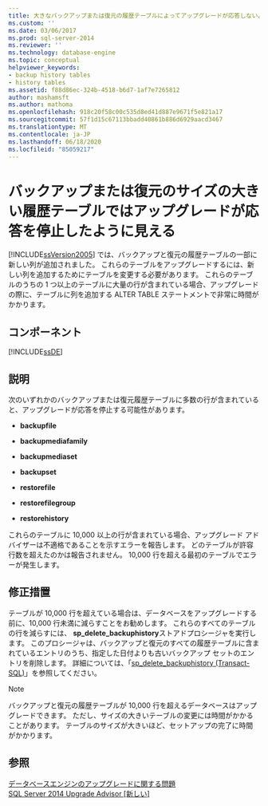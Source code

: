 ```yaml
---
title: 大きなバックアップまたは復元の履歴テーブルによってアップグレードが応答しないように見える |Microsoft Docs
ms.custom: ''
ms.date: 03/06/2017
ms.prod: sql-server-2014
ms.reviewer: ''
ms.technology: database-engine
ms.topic: conceptual
helpviewer_keywords:
- backup history tables
- history tables
ms.assetid: f88d86ec-324b-4518-b6d7-1af7e7265812
author: mashamsft
ms.author: mathoma
ms.openlocfilehash: 918c20f58c00c535d8ed41d887e9671f5e821a17
ms.sourcegitcommit: 57f1d15c67113bbadd40861b886d6929aacd3467
ms.translationtype: MT
ms.contentlocale: ja-JP
ms.lasthandoff: 06/18/2020
ms.locfileid: "85059217"
---
```

# <a name="large-backup-or-restore-history-tables-make-upgrade-appear-to-not-respond"></a>バックアップまたは復元のサイズの大きい履歴テーブルではアップグレードが応答を停止したように見える
  [!INCLUDE[ssVersion2005](../../includes/ssversion2005-md.md)] では、バックアップと復元の履歴テーブルの一部に新しい列が追加されました。 これらのテーブルをアップグレードするには、新しい列を追加するためにテーブルを変更する必要があります。 これらのテーブルのうちの 1 つ以上のテーブルに大量の行が含まれている場合、アップグレードの際に、テーブルに列を追加する ALTER TABLE ステートメントで非常に時間がかかります。  
  
## <a name="component"></a>コンポーネント  
 [!INCLUDE[ssDE](../../includes/ssde-md.md)]  
  
## <a name="description"></a>説明  
 次のいずれかのバックアップまたは復元履歴テーブルに多数の行が含まれていると、アップグレードが応答を停止する可能性があります。  
  
-   **backupfile**  
  
-   **backupmediafamily**  
  
-   **backupmediaset**  
  
-   **backupset**  
  
-   **restorefile**  
  
-   **restorefilegroup**  
  
-   **restorehistory**  
  
 これらのテーブルに 10,000 以上の行が含まれている場合、アップグレード アドバイザーは不適格であることを示すエラーを報告します。 どのテーブルが許容行数を超えたのかは報告されません。 10,000 行を超える最初のテーブルでエラーが発生します。  
  
## <a name="corrective-action"></a>修正措置  
 テーブルが 10,000 行を超えている場合は、データベースをアップグレードする前に、10,000 行未満に減らすことをお勧めします。 これらのすべてのテーブルの行を減らすには、 **sp_delete_backuphistory**ストアドプロシージャを実行します。 このプロシージャは、バックアップと復元のすべての履歴テーブルに含まれているエントリのうち、指定した日付よりも古いバックアップ セットのエントリを削除します。 詳細については、「[sp_delete_backuphistory (Transact-SQL)](/sql/relational-databases/system-stored-procedures/sp-delete-backuphistory-transact-sql)」を参照してください。  
  
> [!NOTE]  
>  バックアップと復元の履歴テーブルが 10,000 行を超えるデータベースはアップグレードできます。 ただし、サイズの大きいテーブルの変更には時間がかかることがあります。 テーブルのサイズが大きいほど、セットアップの完了に時間がかかります。  
  
## <a name="see-also"></a>参照  
 [データベースエンジンのアップグレードに関する問題](../../../2014/sql-server/install/database-engine-upgrade-issues.md)   
 [SQL Server 2014 Upgrade Advisor &#91;新しい&#93;](sql-server-2014-upgrade-advisor.md)  
  
  
